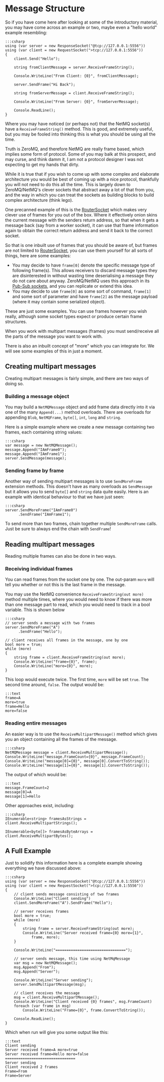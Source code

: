Message Structure
===

So if you have come here after looking at some of the introductory material, you may have come across an example or two, maybe even a "hello world" example resembling:

    :::csharp
    using (var server = new ResponseSocket("@tcp://127.0.0.1:5556"))
    using (var client = new RequestSocket(">tcp://127.0.0.1:5556"))
    {
        client.Send("Hello");

        string fromClientMessage = server.ReceiveFrameString();

        Console.WriteLine("From Client: {0}", fromClientMessage);

        server.SendFrame("Hi Back");

        string fromServerMessage = client.ReceiveFrameString();

        Console.WriteLine("From Server: {0}", fromServerMessage);

        Console.ReadLine();
    }

Where you may have noticed (or perhaps not) that the NetMQ socket(s) have a `ReceiveFrameString()` method. This is good, and extremely useful, but you may be fooled into thinking this is what you should be using all the time.

Truth is ZeroMQ, and therefore NetMQ are really frame based, which implies some form of protocol. Some of you may balk at this prospect, and may curse, and think damm it, I am not a protocol designer I was not expecting to get my hands that dirty.

While it is true that if you wish to come up with some complex and elaborate architecture you would be best of coming up with a nice protocol, thankfully you will not need to do this all the time. This is largely down to ZeroMQ/NetMQ's clever sockets that abstract away a lot of that from you, and the way in which you can treat the sockets as building blocks to build complex architecture (think lego).

One precanned example of this is the [RouterSocket](router-dealer) which makes very clever use of frames for you out of the box. Where it effectively onion skins the current message with the senders return address, so that when it gets a message back (say from a worker socket), it can use that frame information again to obtain the correct return address and send it back to the correct socket.

So that is one inbuilt use of frames that you should be aware of, but frames are not limited to [RouterSocket](router-dealer), you can use them yourself for all sorts of things, here are some examples:

+ You may decide to have `frame[0]` denote the specific message type of following frame(s).
  This allows receivers to discard message types they are disinterested in without wasting time deserialising a message they do not care about anyway.
  ZeroMQ/NetMQ uses this approach in its [Pub-Sub sockets](pub-sub), and you can replicate or extend this idea.
+ You may decide to use `frame[0]` as some sort of command, `frame[1]` and some sort of parameter and have `frame[2]` as the message payload (where it may contain some serialized object).

These are just some examples. You can use frames however you wish really, although some socket types expect or produce certain frame structures.

When you work with multipart messages (frames) you must send/receive all the parts of the message you want to work with.

There is also an inbuilt concept of "more" which you can integrate for. We will see some examples of this in just a moment.


## Creating multipart messages

Creating multipart messages is fairly simple, and there are two ways of doing so.

### Building a message object

You may build a `NetMQMessage` object and add frame data directly into it via one of the many `Append(...)` method overloads. There are overloads for appending `Blob`, `NetMQFrame`, `byte[]`, `int`, `long` and `string`.

Here is a simple example where we create a new message containing two frames, each containing string values:

    :::csharp
    var message = new NetMQMessage();
    message.Append("IAmFrame0");
    message.Append("IAmFrame1");
    server.SendMessage(message);

### Sending frame by frame

Another way of sending multipart messages is to use `SendMoreFrame` extension methods. This doesn't have as many overloads as `SendMessage` but it allows you to send `byte[]` and `string` data quite easily. Here is an example with identical behaviour to that we have just seen:

    :::csharp
    server.SendMoreFrame("IAmFrame0")
          .SendFrame("IAmFrame1");

To send more than two frames, chain together multiple `SendMoreFrame` calls. Just be sure to always end the chain with `SendFrame`!


## Reading multipart messages

Reading multiple frames can also be done in two ways.

### Receiving individual frames

You can read frames from the socket one by one. The out-param `more` will tell you whether or not this is the last frame in the message.

You may use the NetMQ convenience `ReceiveFrameString(out more)` method multiple times, where you would need to know if there was more than one message part to read, which you would need to track in a bool variable. This is shown below

    :::csharp
    // server sends a message with two frames
    server.SendMoreFrame("A")
          .SendFrame("Hello");

    // client receives all frames in the message, one by one
    bool more = true;
    while (more)
    {
        string frame = client.ReceiveFrameString(out more);
        Console.WriteLine("frame={0}", frame);
        Console.WriteLine("more={0}", more);
    }

This loop would execute twice. The first time, `more` will be set `true`. The second time around, `false`. The output would be:

    :::text
    frame=A
    more=true
    frame=Hello
    more=false

### Reading entire messages

An easier way is to use the `ReceiveMultipartMessage()` method which gives you an object containing all the frames of the message.

    :::csharp
    NetMQMessage message = client.ReceiveMultipartMessage();
    Console.WriteLine("message.FrameCount={0}", message.FrameCount);
    Console.WriteLine("message[0]={0}", message[0].ConvertToString());
    Console.WriteLine("message[1]={0}", message[1].ConvertToString());

The output of which would be:

    :::text
    message.FrameCount=2
    message[0]=A
    message[1]=Hello

Other approaches exist, including:

    :::csharp
    IEnumerable<string> framesAsStrings = client.ReceiveMultipartStrings();

    IEnumerable<byte[]> framesAsByteArrays = client.ReceiveMultipartBytes();


## A Full Example

Just to solidify this information here is a complete example showing everything we have discussed above:

    :::csharp
    using (var server = new ResponseSocket("@tcp://127.0.0.1:5556"))
    using (var client = new RequestSocket(">tcp://127.0.0.1:5556"))
    {
        // client sends message consisting of two frames
        Console.WriteLine("Client sending")
        client.SendMoreFrame("A").SendFrame("Hello");

        // server receives frames
        bool more = true;
        while (more)
        {
            string frame = server.ReceiveFrameString(out more);
            Console.WriteLine("Server received frame={0} more={1}",
                frame, more);
        }

        Console.WriteLine("================================");

        // server sends message, this time using NetMqMessage
        var msg = new NetMQMessage();
        msg.Append("From");
        msg.Append("Server");

        Console.WriteLine("Server sending");
        server.SendMultipartMessage(msg);

        // client receives the message
        msg = client.ReceiveMultipartMessage();
        Console.WriteLine("Client received {0} frames", msg.FrameCount)
        foreach (var frame in msg)
            Console.WriteLine("Frame={0}", frame.ConvertToString());

        Console.ReadLine();
    }

Which when run will give you some output like this:

    :::text
    Client sending
    Server received frame=A more=true
    Server received frame=Hello more=false
    ================================
    Server sending
    Client received 2 frames
    Frame=From
    Frame=Server

